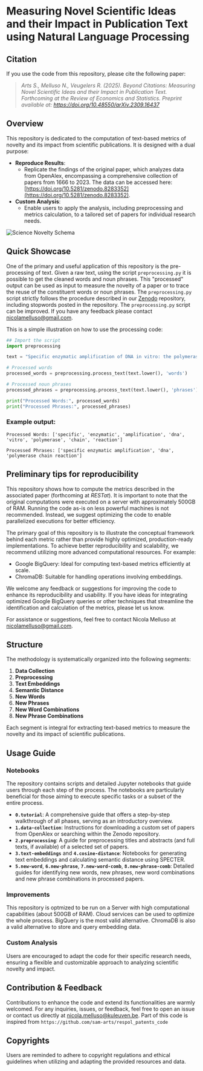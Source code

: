# Measuring Novel Scientific Ideas and their Impact in Publication Text using Natural Language Processing

## Citation

If you use the code from this repository, please cite the following paper: 
 > *Arts S., Melluso N., Veugelers R. (2025). Beyond Citations: Measuring Novel Scientific Ideas and their Impact in Publication Text. Forthcoming at the _Review of Economics and Statistics_. Preprint available at: https://doi.org/10.48550/arXiv.2309.16437*

## Overview

This repository is dedicated to the computation of text-based metrics of novelty and its impact from scientific publications. It is designed with a dual purpose:

- **Reproduce Results**:
  - Replicate the findings of the original paper, which analyzes data from OpenAlex, encompassing a comprehensive collection of papers from 1666 to 2023. The data can be accessed here: [https://doi.org/10.5281/zenodo.8283352](https://doi.org/10.5281/zenodo.8283352).
- **Custom Analysis**:
  - Enable users to apply the analysis, including preprocessing and metrics calculation, to a tailored set of papers for individual research needs.

![Science Novelty Schema](https://github.com/nicolamelluso/science-novelty/blob/main/data/ScienceNovelty-schema.png)
 

## Quick Showcase

One of the primary and useful application of this repository is the pre-processing of text. Given a raw text, using the script `preprocessing.py` it is possible to get the cleaned words and noun phrases. This "processed" output can be used as input to measure the novelty of a paper or to trace the reuse of the constituent words or noun phrases. The `preprocessing.py` script strictly follows the procedure described in our [Zenodo](https://doi.org/10.5281/zenodo.8283352) repository, including stopwords posted in the repository. The `preprocessing.py` script can be improved. If you have any feedback please contact [nicolamelluso@gmail.com](nicolamelluso@gmail.com).

This is a simple illustration on how to use the processing code:

```python
## Import the script
import preprocessing

text = "Specific enzymatic amplification of DNA in vitro: the polymerase chain reaction"

# Processed words
processed_words = preprocessing.process_text(text.lower(), 'words')

# Processed noun phrases
processed_phrases = preprocessing.process_text(text.lower(), 'phrases')

print("Processed Words:", processed_words)
print("Processed Phrases:", processed_phrases)
```

### Example output:

```text
Processed Words: ['specific', 'enzymatic', 'amplification', 'dna', 'vitro', 'polymerase', 'chain', 'reaction']

Processed Phrases: ['specific enzymatic amplification', 'dna', 'polymerase chain reaction']
```

## Preliminary tips for reproducibility
This repository shows how to compute the metrics described in the associated paper (forthcoming at _RESTat_). It is important to note that the original computations were executed on a server with approximately 500GB of RAM. Running the code as-is on less powerful machines is not recommended. Instead, we suggest optimizing the code to enable parallelized executions for better efficiency.

The primary goal of this repository is to illustrate the conceptual framework behind each metric rather than provide highly optimized, production-ready implementations. To achieve better reproducibility and scalability, we recommend utilizing more advanced computational resources. For example:

- Google BigQuery: Ideal for computing text-based metrics efficiently at scale.
- ChromaDB: Suitable for handling operations involving embeddings.
  
We welcome any feedback or suggestions for improving the code to enhance its reproducibility and usability. If you have ideas for integrating optimized Google BigQuery queries or other techniques that streamline the identification and calculation of the metrics, please let us know.

For assistance or suggestions, feel free to contact Nicola Melluso at [nicolamelluso@gmail.com](nicolamelluso@gmail.com).

## Structure

The methodology is systematically organized into the following segments:
1. **Data Collection**
2. **Preprocessing**
3. **Text Embeddings**
4. **Semantic Distance**
5. **New Words**
6. **New Phrases**
7. **New Word Combinations**
8. **New Phrase Combinations**

Each segment is integral for extracting text-based metrics to measure the novelty and its impact of scientific publications.

## Usage Guide

### Notebooks
The repository contains scripts and detailed Jupyter notebooks that guide users through each step of the process. The notebooks are particularly beneficial for those aiming to execute specific tasks or a subset of the entire process.

- **`0.tutorial`**: A comprehensive guide that offers a step-by-step walkthrough of all phases, serving as an introductory overview.
- **`1.data-collection`**: Instructions for downloading a custom set of papers from OpenAlex or searching within the Zenodo repository.
- **`2.preprocessing`**: A guide for preprocessing titles and abstracts (and full texts, if available) of a selected set of papers.
- **`3.text-embeddings`** and **`4.cosine-distance`**: Notebooks for generating text embeddings and calculating semantic distance using SPECTER.
- **`5.new-word`**, **`6.new-phrase`**, **`7.new-word-comb`**, **`8.new-phrase-comb`**: Detailed guides for identifying new words, new phrases, new word combinations and new phrase combinations in processed papers.

### Improvements
This repository is optmized to be run on a Server with high computational capabilities (about 500GB of RAM). Cloud services can be used to optimize the whole process. BigQuery is the most valid alternative. ChromaDB is also a valid alternative to store and query embedding data.

### Custom Analysis
Users are encouraged to adapt the code for their specific research needs, ensuring a flexible and customizable approach to analyzing scientific novelty and impact.

## Contribution & Feedback
Contributions to enhance the code and extend its functionalities are warmly welcomed. For any inquiries, issues, or feedback, feel free to open an issue or contact us directly at nicola.melluso@kuleuven.be.
Part of this code is inspired from `https://github.com/sam-arts/respol_patents_code`

## Copyrights
Users are reminded to adhere to copyright regulations and ethical guidelines when utilizing and adapting the provided resources and data.
